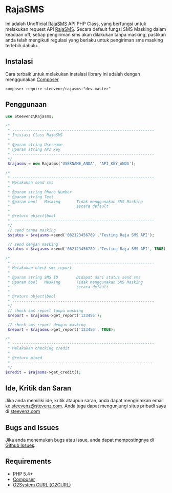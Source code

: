 # RajaSMS
Ini adalah Unofficial [RajaSMS][11] API PHP Class, yang berfungsi untuk melakukan request API [RajaSMS][11]. Secara default fungsi SMS Masking dalam keadaan off, setiap pengiriman sms akan dilakukan tanpa masking, pastikan anda 
telah mengikuti regulasi yang berlaku untuk pengiriman sms masking terlebih dahulu.

Instalasi
---------
Cara terbaik untuk melakukan instalasi library ini adalah dengan menggunakan [Composer][7]
```
composer require steevenz/rajasms:"dev-master"
```

Penggunaan
----------
```php
use Steevenz\Rajasms;

/*
 * --------------------------------------------------------------
 * Inisiasi Class RajaSMS
 *
 * @param string Username
 * @param string API Key
 * --------------------------------------------------------------
 */
 $rajasms = new Rajasms('USERNAME_ANDA', 'API_KEY_ANDA');

/*
 * --------------------------------------------------------------
 * Melakukan send sms
 *
 * @param string Phone Number
 * @param string Text
 * @param bool   Masking       Tidak menggunakan SMS Masking 
 *                             secara default
 *
 * @return object|bool
 * --------------------------------------------------------------
 */
 // send tanpa masking
 $status = $rajasms->send('082123456789','Testing Raja SMS API');

 // send dengan masking
 $status = $rajasms->send('082123456789','Testing Raja SMS API', TRUE);

/*
 * --------------------------------------------------------------
 * Melakukan check sms report
 *
 * @param string SMS ID        Didapat dari status send sms
 * @param bool   Masking       Tidak menggunakan SMS Masking 
 *                             secara default
 *
 * @return object|bool
 * --------------------------------------------------------------
 */
 // check sms report tanpa masking
 $report = $rajasms->get_report('123456');

 // check sms report dengan masking
 $report = $rajasms->get_report('123456', TRUE);

/*
 * --------------------------------------------------------------
 * Melakukan checking credit
 *
 * @return mixed
 * --------------------------------------------------------------
 */
$credit = $rajasms->get_credit();

```

Ide, Kritik dan Saran
---------------------
Jika anda memiliki ide, kritik ataupun saran, anda dapat mengirimkan email ke [steevenz@stevenz.com][3]. 
Anda juga dapat mengunjungi situs pribadi saya di [steevenz.com][1]

Bugs and Issues
---------------
Jika anda menemukan bugs atau issue, anda dapat mempostingnya di [Github Issues][6].

Requirements
------------
- PHP 5.4+
- [Composer][9]
- [O2System CURL (O2CURL)][10]

[1]: http://steevenz.com
[2]: http://steevenz.com/blog/rajasms-api
[3]: mailto:steevenz@steevenz.com
[4]: http://github.com/steevenz/rajasms
[5]: http://github.com/steevenz/rajasms/wiki
[6]: http://github.com/steevenz/rajasms/issues
[7]: https://packagist.org/packages/steevenz/rajasms
[9]: https://getcomposer.org
[10]: http://github.com/o2system/o2curl
[11]: http://raja-sms.com
